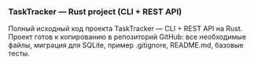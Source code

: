 ### TaskTracker — Rust project (CLI + REST API)

Полный исходный код проекта TaskTracker — CLI + REST API на Rust. Проект готов к копированию в репозиторий GitHub: все необходимые файлы, миграция для SQLite, пример .gitignore, README.md, базовые тесты.

